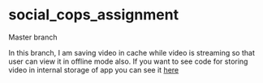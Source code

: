 # social_cops_assignment

Master branch

In this branch, I am saving video in cache while video is streaming so that user can view it in offline mode also. If you want to see code for storing video in internal storage of app you can see it [here](https://github.com/amitiwary999/social_cops_assignment/tree/internalsto)

